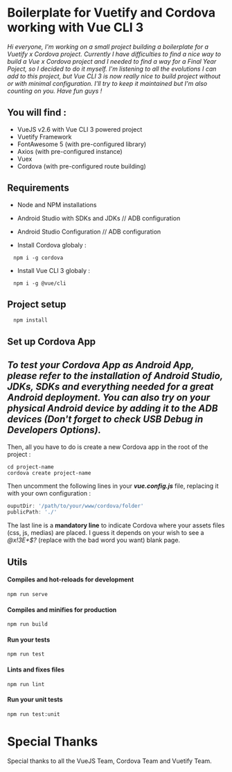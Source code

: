 # Boilerplate for Vuetify and Cordova working with Vue CLI 3

_Hi everyone, I'm working on a small project building a boilerplate for a Vuetify x Cordova project. Currently I have difficulties to find a nice way to build a Vue x Cordova project and I needed to find a way for a Final Year Poject, so I decided to do it myself. I'm listening to all the evolutions I can add to this project, but Vue CLI 3 is now really nice to build project without or with minimal configuration. I'll try to keep it maintained but I'm also counting on you. Have fun guys !_

## You will find :
- VueJS v2.6 with Vue CLI 3 powered project
- Vuetify Framework
- FontAwesome 5 (with pre-configured library)
- Axios (with pre-configured instance)
- Vuex
- Cordova (with pre-configured route building)

## Requirements
- Node and NPM installations
- Android Studio with SDKs and JDKs // ADB configuration
- Android Studio Configuration // ADB configuration

- Install Cordova globaly :
```
  npm i -g cordova
```
- Install Vue CLI 3 globaly :
```
  npm i -g @vue/cli
```

## Project setup
```
  npm install
```

## Set up Cordova App

_To test your Cordova App as Android App, please refer to the installation of Android Studio, JDKs, SDKs
and everything needed for a great Android deployment. You can also try on your physical Android device by adding it to the ADB devices (Don't forget to check USB Debug in Developers Options)._
------
Then, all you have to do is create a new Cordova app in the root of the project : 
```
cd project-name
cordova create project-name
```
Then uncomment the following lines in your **_vue.config.js_** file, replacing it with your own configuration :
```javascript 
ouputDir: '/path/to/your/www/cordova/folder'
publicPath: './'
```
The last line is a **mandatory line** to indicate Cordova where your assets files (css, js, medias) are placed.
I guess it depends on your wish to see a *@x!3E+$?* (replace with the bad word you want) blank page.

## Utils

#### Compiles and hot-reloads for development
```
npm run serve
```

#### Compiles and minifies for production
```
npm run build
```

#### Run your tests
```
npm run test
```

#### Lints and fixes files
```
npm run lint
```

#### Run your unit tests
```
npm run test:unit
```

# Special Thanks
Special thanks to all the VueJS Team, Cordova Team and Vuetify Team.